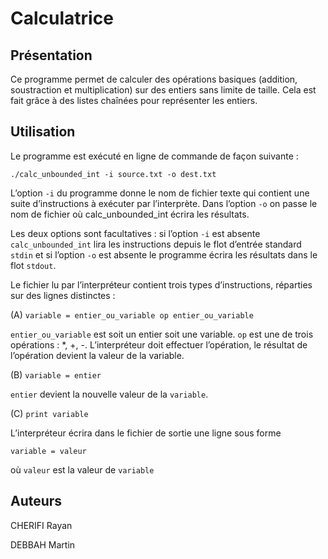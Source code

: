 # Calculatrice

## Présentation

Ce programme permet de calculer des opérations basiques (addition, soustraction et multiplication) sur des
entiers sans limite de taille. Cela est fait grâce à des listes chaînées pour représenter les entiers.

## Utilisation

Le programme est exécuté en ligne de commande de façon suivante :

`./calc_unbounded_int -i source.txt -o dest.txt`

L’option `-i` du programme donne le nom de fichier texte qui contient une suite d’instructions à exécuter par l’interprète.
Dans l’option `-o` on passe le nom de fichier où calc_unbounded_int écrira les résultats.

Les deux options sont facultatives : si l’option `-i` est absente `calc_unbounded_int`
lira les instructions depuis le flot d’entrée standard `stdin` et si l’option `-o` est absente le
programme écrira les résultats dans le flot `stdout`.

Le fichier lu par l’interpréteur contient trois types d’instructions, réparties sur des lignes
distinctes :

(A) `variable = entier_ou_variable op entier_ou_variable`

`entier_ou_variable` est soit un entier soit une variable. `op` est une de trois opérations :
*, +, -. L’interpréteur doit effectuer l’opération, le résultat de l’opération devient
la valeur de la variable.

(B) `variable = entier`

`entier` devient la nouvelle valeur de la `variable`.

(C) `print variable`

L’interpréteur écrira dans le fichier de sortie une ligne sous forme

`variable = valeur`

où `valeur` est la valeur de `variable`

## Auteurs

CHERIFI Rayan

DEBBAH Martin
